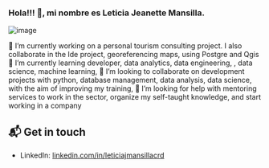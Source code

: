 ### Hola!!! 👋, mi nombre es Leticia Jeanette Mansilla. 
![image](https://user-images.githubusercontent.com/80054717/148396661-b0d6874c-b35d-420c-b490-4fd13e32340f.png)


🔭 I’m currently working on a personal tourism consulting project. I also collaborate in the Ide project, georeferencing maps, using Postgre and Qgis
🌱 I’m currently learning developer, data analytics, data engineering, , data science, machine learning, 
👯 I’m looking to collaborate on development projects with python, database management, data analysis, data science, with the aim of improving my training, 
🤔 I’m looking for help with mentoring services to work in the sector, organize my self-taught knowledge, and start working in a company


## 📬 Get in touch

- LinkedIn: [linkedin.com/in/leticiajmansillacrd](https://www.linkedin.com/in/leticiajmansillacrd/)


<!--
**Jeanette22/Jeanette22** is a ✨ _special_ ✨ repository because its `README.md` (this file) appears on your GitHub profile.

Here are some ideas to get you started:


-->
